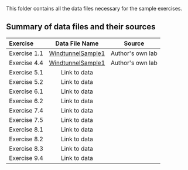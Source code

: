 This folder contains all the data files necessary for the sample exercises.

## Summary of data files and their sources

| Exercise | Data File Name | Source |  
| :--------| :---: | :----: | 
| Exercise 1.1 |[WindtunnelSample1](Data/WindtunnelSample1.txt) | Author's own lab |
| Exercise 4.4| [WindtunnelSample1](Data/WindtunnelSample1.txt) | Author's own lab |
| Exercise 5.1 | Link to data |  |
| Exercise 5.2 | Link to data |  |
| Exercise 6.1 | Link to data |  |
| Exercise 6.2 | Link to data |  |
| Exercise 7.4 | Link to data |  |
| Exercise 7.5 | Link to data |  |
| Exercise 8.1 | Link to data |  |
| Exercise 8.2 | Link to data |  |
| Exercise 8.3 | Link to data |  |
| Exercise 9.4 | Link to data |  |
